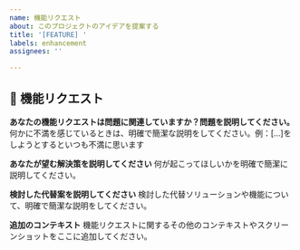 ```yaml
---
name: 機能リクエスト
about: このプロジェクトのアイデアを提案する
title: '[FEATURE] '
labels: enhancement
assignees: ''

---
```


## 🚀 機能リクエスト
**あなたの機能リクエストは問題に関連していますか？問題を説明してください。**
何かに不満を感じているときは、明確で簡潔な説明をしてください。例：[...]をしようとするといつも不満に思います

**あなたが望む解決策を説明してください**
何が起こってほしいかを明確で簡潔に説明してください。

**検討した代替案を説明してください**
検討した代替ソリューションや機能について、明確で簡潔な説明をしてください。

**追加のコンテキスト**
機能リクエストに関するその他のコンテキストやスクリーンショットをここに追加してください。
